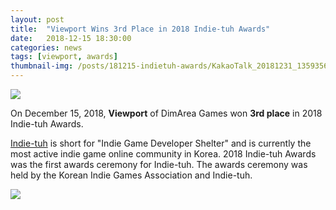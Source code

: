 ```yaml
---
layout: post
title:  "Viewport Wins 3rd Place in 2018 Indie-tuh Awards"
date:   2018-12-15 18:30:00
categories: news
tags: [viewport, awards]
thumbnail-img: /posts/181215-indietuh-awards/KakaoTalk_20181231_135935689.jpg
---
```


<img src="{{ site.baseurl }}/posts/181215-indietuh-awards/KakaoTalk_20181231_135935689.jpg" class="image fit on-post">

On December 15, 2018, **Viewport** of DimArea Games won **3rd place** in 2018 Indie-tuh Awards.

[Indie-tuh](https://cafe.naver.com/indiedev/) is short for "Indie Game Developer Shelter" and is currently the most active indie game online community in Korea. 2018 Indie-tuh Awards was the first awards ceremony for Indie-tuh. The awards ceremony was held by the Korean Indie Games Association and Indie-tuh.

<img src="{{ site.baseurl }}/posts/181215-indietuh-awards/KakaoTalk_20181231_135937225.jpg" class="image half on-post">